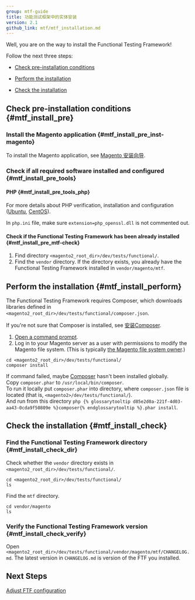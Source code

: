 ```yaml
---
group: mtf-guide
title: 功能测试框架中的实体安装
version: 2.1
github_link: mtf/mtf_installation.md
---
```


Well, you are on the way to install the Functional Testing Framework!

Follow the next three steps:

- <a href="#mtf_install_pre">Check pre-installation conditions</a>

- <a href="#mtf_install_perform">Perform the installation</a>

- <a href="#mtf_install_check">Check the installation</a>

## Check pre-installation conditions {#mtf_install_pre}

### Install the Magento application {#mtf_install_pre_inst-magento}
To install the Magento application, see <a href="{{ page.baseurl }}/install-gde/bk-install-guide.html">Magento 安装向导</a>.

### Check if all required software installed and configured {#mtf_install_pre_tools}

#### PHP {#mtf_install_pre_tools_php}

For more details about PHP verification, installation and configuration (<a href="{{ page.baseurl }}/install-gde/prereq/php-ubuntu.html">Ubuntu</a>, <a href="{{ page.baseurl }}/install-gde/prereq/php-centos.html">CentOS</a>).

<div class="bs-callout bs-callout-warning">
    <p>In <code>php.ini</code> file, make sure <code>extension=php_openssl.dll</code> is not commented out.</p>
</div>

#### Check if the Functional Testing Framework has been already installed {#mtf_install_pre_mtf-check}

1. Find directory `<magento2_root_dir>/dev/tests/functional/`.
1. Find the `vendor` directory. If the directory exists, you already have the Functional Testing Framework installed in `vendor/magento/mtf`.

## Perform the installation {#mtf_install_perform}

The Functional Testing Framework requires Composer, which downloads libraries defined in `<magento2_root_dir>/dev/tests/functional/composer.json`.

<div class="bs-callout bs-callout-info" id="info">
  <p>If you're not sure that Composer is installed, see <a href="{{ page.baseurl }}/install-gde/prereq/dev_install.html#instgde-prereq-compose-install">安装Composer</a>.</p>
</div>

1.    <a href="{{ page.baseurl }}/install-gde/basics/basics_login.html">Open a command prompt</a>.
1.    Log in to your Magento server as a user with permissions to modify the Magento file system. (This is typically <a href="{{ page.baseurl }}/install-gde/prereq/apache-user.html">the Magento file system owner</a>.)

    cd <magento2_root_dir>/dev/tests/functional/
    composer install

<div class="bs-callout bs-callout-info" id="info">
  <p>If command failed, maybe <a href="https://getcomposer.org">Composer</a> hasn't been installed globally.<br/>
  Copy <code>composer.phar</code> to <code>/usr/local/bin/composer</code>.<br/>
  To run it locally put <code>composer.phar</code> into directory, where <code>composer.json</code> file is located (that is, <code>&lt;magento2&gt;/dev/tests/functional/</code>).<br/>
And run from this directory <code>php {% glossarytooltip d85e2d0a-221f-4d03-aa43-0cda9f50809e %}composer{% endglossarytooltip %}.phar install</code>.</p>
</div>


## Check the installation {#mtf_install_check}

### Find the Functional Testing Framework directory {#mtf_install_check_dir}

Check whether the `vendor` directory exists in `<magento2_root_dir>/dev/tests/functional/`.

    cd <magento2_root_dir>/dev/tests/functional/
    ls

Find the `mtf` directory.

    cd vendor/magento
    ls

### Verify the Functional Testing Framework version {#mtf_install_check_verify}

Open `<magento2_root_dir>/dev/tests/functional/vendor/magento/mtf/CHANGELOG.md`. The latest version in `CHANGELOG.md` is version of the FTF you installed.

<h2 id="mtf_install_next">Next Steps</h2> <a href="{{ page.baseurl }}/mtf/mtf_quickstart/mtf_quickstart_config.html">Adjust FTF configuration </a>
